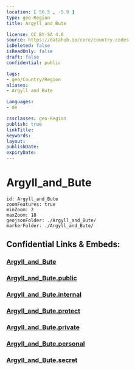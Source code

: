 ```yaml
---
location: [ 56.5 , -5.9 ] 
type: geo-Region
title: Argyll_and_Bute

license: CC BY-SA 4.0
source: https://datahub.io/core/country-codes
isDeleted: false
isReadOnly: false
draft: false
confidential: public

tags:
- geo/Country/Region
aliases:
- Argyll and Bute

Languages:
- de

cssclasses: geo-Region
publish: true
linkTitle: 
keywords: 
layout: 
publishDate: 
expiryDate: 
---
```


# Argyll_and_Bute

```leaflet
id: Argyll_and_Bute
zoomFeatures: true 
minZoom: 2 
maxZoom: 18
geojsonFolder: ./Argyll_and_Bute/
markerFolder: ./Argyll_and_Bute/
```


## Confidential Links & Embeds: 

### [Argyll_and_Bute](/_Standards/Earth/Continent/Europe/Europe~North/UK/Scotland/counties~Scotland/Argyll_and_Bute.md) 

### [Argyll_and_Bute.public](/_public/Earth/Continent/Europe/Europe~North/UK/Scotland/counties~Scotland/Argyll_and_Bute.public.md) 

### [Argyll_and_Bute.internal](/_internal/Earth/Continent/Europe/Europe~North/UK/Scotland/counties~Scotland/Argyll_and_Bute.internal.md) 

### [Argyll_and_Bute.protect](/_protect/Earth/Continent/Europe/Europe~North/UK/Scotland/counties~Scotland/Argyll_and_Bute.protect.md) 

### [Argyll_and_Bute.private](/_private/Earth/Continent/Europe/Europe~North/UK/Scotland/counties~Scotland/Argyll_and_Bute.private.md) 

### [Argyll_and_Bute.personal](/_personal/Earth/Continent/Europe/Europe~North/UK/Scotland/counties~Scotland/Argyll_and_Bute.personal.md) 

### [Argyll_and_Bute.secret](/_secret/Earth/Continent/Europe/Europe~North/UK/Scotland/counties~Scotland/Argyll_and_Bute.secret.md)

